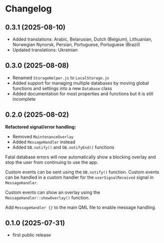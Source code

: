 <!--
SPDX-FileCopyrightText: 2023-2025 Mirian Margiani
SPDX-License-Identifier: GFDL-1.3-or-later
-->

# Changelog

## 0.3.1 (2025-08-10)

- Added translations: Arabic, Belarusian, Dutch (Belgium), Lithuanian, Norwegian Nynorsk, Persian, Portuguese, Portuguese (Brazil)
- Updated translations: Ukrainian

## 0.3.0 (2025-08-08)

- Renamed `StorageHelper.js` to `LocalStorage.js`
- Added support for managing multiple databases by moving global functions and
  settings into a new `Database` class
- Added documentation for most properties and functions but it is still incomplete

## 0.2.0 (2025-08-02)

**Refactored signal/error handling:**

- Removed `MaintenanceOverlay`
- Added `MessageHandler` instead
- Added `DB.notify()` and `DB.notifyEnd()` functions

Fatal database errors will now automatically show a blocking overlay and stop
the user from continuing to use the app.

Custom events can be sent using the `DB.notify()` function. Custom events can be
handled in a custom handler for the `userSignalReceived` signal in
`MessageHandler`.

Custom events can show an overlay using the `MessageHandler::showOverlay()`
function.

Add `MessageHandler {}` to the main QML file to enable message handling.

## 0.1.0 (2025-07-31)

- first public release
